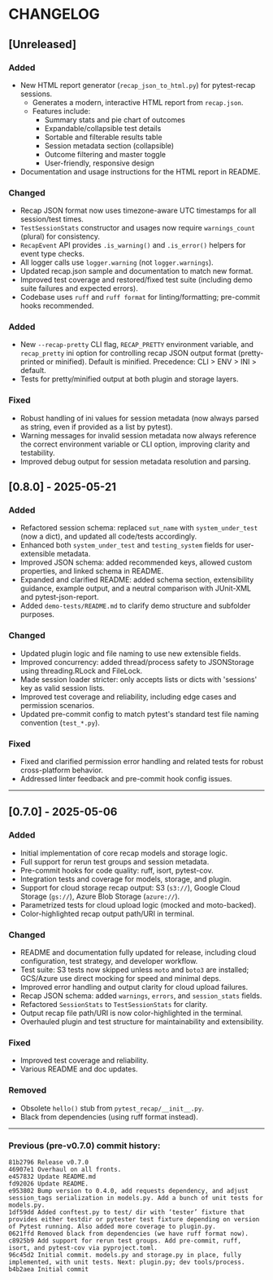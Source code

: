 # CHANGELOG

## [Unreleased]

### Added
- New HTML report generator (`recap_json_to_html.py`) for pytest-recap sessions.
  - Generates a modern, interactive HTML report from `recap.json`.
  - Features include:
    - Summary stats and pie chart of outcomes
    - Expandable/collapsible test details
    - Sortable and filterable results table
    - Session metadata section (collapsible)
    - Outcome filtering and master toggle
    - User-friendly, responsive design
- Documentation and usage instructions for the HTML report in README.

### Changed
- Recap JSON format now uses timezone-aware UTC timestamps for all session/test times.
- `TestSessionStats` constructor and usages now require `warnings_count` (plural) for consistency.
- `RecapEvent` API provides `.is_warning()` and `.is_error()` helpers for event type checks.
- All logger calls use `logger.warning` (not `logger.warnings`).
- Updated recap.json sample and documentation to match new format.
- Improved test coverage and restored/fixed test suite (including demo suite failures and expected errors).
- Codebase uses `ruff` and `ruff format` for linting/formatting; pre-commit hooks recommended.


### Added
- New `--recap-pretty` CLI flag, `RECAP_PRETTY` environment variable, and `recap_pretty` ini option for controlling recap JSON output format (pretty-printed or minified). Default is minified. Precedence: CLI > ENV > INI > default.
- Tests for pretty/minified output at both plugin and storage layers.

### Fixed
- Robust handling of ini values for session metadata (now always parsed as string, even if provided as a list by pytest).
- Warning messages for invalid session metadata now always reference the correct environment variable or CLI option, improving clarity and testability.
- Improved debug output for session metadata resolution and parsing.

## [0.8.0] - 2025-05-21

### Added
- Refactored session schema: replaced `sut_name` with `system_under_test` (now a dict), and updated all code/tests accordingly.
- Enhanced both `system_under_test` and `testing_system` fields for user-extensible metadata.
- Improved JSON schema: added recommended keys, allowed custom properties, and linked schema in README.
- Expanded and clarified README: added schema section, extensibility guidance, example output, and a neutral comparison with JUnit-XML and pytest-json-report.
- Added `demo-tests/README.md` to clarify demo structure and subfolder purposes.

### Changed
- Updated plugin logic and file naming to use new extensible fields.
- Improved concurrency: added thread/process safety to JSONStorage using threading.RLock and FileLock.
- Made session loader stricter: only accepts lists or dicts with 'sessions' key as valid session lists.
- Improved test coverage and reliability, including edge cases and permission scenarios.
- Updated pre-commit config to match pytest's standard test file naming convention (`test_*.py`).

### Fixed
- Fixed and clarified permission error handling and related tests for robust cross-platform behavior.
- Addressed linter feedback and pre-commit hook config issues.

---

## [0.7.0] - 2025-05-06

### Added
- Initial implementation of core recap models and storage logic.
- Full support for rerun test groups and session metadata.
- Pre-commit hooks for code quality: ruff, isort, pytest-cov.
- Integration tests and coverage for models, storage, and plugin.
- Support for cloud storage recap output: S3 (`s3://`), Google Cloud Storage (`gs://`), Azure Blob Storage (`azure://`).
- Parametrized tests for cloud upload logic (mocked and moto-backed).
- Color-highlighted recap output path/URI in terminal.

### Changed
- README and documentation fully updated for release, including cloud configuration, test strategy, and developer workflow.
- Test suite: S3 tests now skipped unless `moto` and `boto3` are installed; GCS/Azure use direct mocking for speed and minimal deps.
- Improved error handling and output clarity for cloud upload failures.
- Recap JSON schema: added `warnings`, `errors`, and `session_stats` fields.
- Refactored `SessionStats` to `TestSessionStats` for clarity.
- Output recap file path/URI is now color-highlighted in the terminal.
- Overhauled plugin and test structure for maintainability and extensibility.

### Fixed
- Improved test coverage and reliability.
- Various README and doc updates.

### Removed
- Obsolete `hello()` stub from `pytest_recap/__init__.py`.
- Black from dependencies (using ruff format instead).

---

### Previous (pre-v0.7.0) commit history:

```
81b2796 Release v0.7.0
46907e1 Overhaul on all fronts.
e457832 Update README.md
fd92026 Update README.
e953802 Bump version to 0.4.0, add requests dependency, and adjust session_tags serialization in models.py. Add a bunch of unit tests for models.py.
1df59dd Added conftest.py to test/ dir with ‘tester’ fixture that provides either testdir or pytester test fixture depending on version of Pytest running. Also added more coverage to plugin.py.
0621ffd Removed black from dependencies (we have ruff format now).
c8925b9 Add support for rerun test groups. Add pre-commit, ruff, isort, and pytest-cov via pyproject.toml.
96c45d2 Initial commit. models.py and storage.py in place, fully implemented, with unit tests. Next: plugin.py; dev tools/process.
b4b2aea Initial commit
